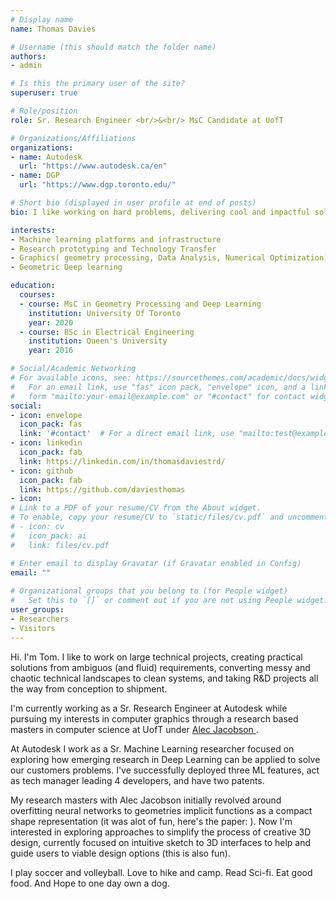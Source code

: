 ```yaml
---
# Display name
name: Thomas Davies

# Username (this should match the folder name)
authors:
- admin

# Is this the primary user of the site?
superuser: true

# Role/position
role: Sr. Research Engineer <br/>&<br/> MsC Candidate at UofT

# Organizations/Affiliations
organizations:
- name: Autodesk
  url: "https://www.autodesk.ca/en"
- name: DGP
  url: "https://www.dgp.toronto.edu/"

# Short bio (displayed in user profile at end of posts)
bio: I like working on hard problems, delivering cool and impactful solutions!

interests:
- Machine learning platforms and infrastructure
- Research prototyping and Technology Transfer
- Graphics( geometry processing, Data Analysis, Numerical Optimization)
- Geometric Deep learning

education:
  courses:
  - course: MsC in Geometry Processing and Deep Learning
    institution: University Of Toronto
    year: 2020
  - course: BSc in Electrical Engineering
    institution: Queen's University
    year: 2016

# Social/Academic Networking
# For available icons, see: https://sourcethemes.com/academic/docs/widgets/#icons
#   For an email link, use "fas" icon pack, "envelope" icon, and a link in the
#   form "mailto:your-email@example.com" or "#contact" for contact widget.
social:
- icon: envelope
  icon_pack: fas
  link: '#contact'  # For a direct email link, use "mailto:test@example.org".
- icon: linkedin
  icon_pack: fab
  link: https://linkedin.com/in/thomasdaviestrd/ 
- icon: github
  icon_pack: fab
  link: https://github.com/daviesthomas
- icon: 
# Link to a PDF of your resume/CV from the About widget.
# To enable, copy your resume/CV to `static/files/cv.pdf` and uncomment the lines below.  
# - icon: cv
#   icon_pack: ai
#   link: files/cv.pdf

# Enter email to display Gravatar (if Gravatar enabled in Config)
email: ""
  
# Organizational groups that you belong to (for People widget)
#   Set this to `[]` or comment out if you are not using People widget.  
user_groups:
- Researchers
- Visitors
---
```


Hi. I'm Tom. I like to work on large technical projects, creating practical solutions from ambiguos (and fluid) requirements, converting messy and chaotic technical landscapes to clean systems, and taking R&D projects all the way from conception to shipment.

I'm currently working as a Sr. Research Engineer at Autodesk while pursuing my interests in computer graphics through a research based masters in computer science at UofT under <a href=https://www.cs.toronto.edu/~jacobson> Alec Jacobson </a>. 

At Autodesk I work as a Sr. Machine Learning researcher focused on exploring how emerging research in Deep Learning can be applied to solve our customers problems. I've successfully deployed three ML features, act as tech manager leading 4 developers, and have two patents. 

My research masters with Alec Jacobson initially revolved around overfitting neural networks to geometries implicit functions as a compact shape representation (it was alot of fun, here's the paper: ). Now I'm interested in exploring approaches to simplify the process of creative 3D design, currently focused on intuitive sketch to 3D interfaces to help and guide users to viable design options (this is also fun). 

I play soccer and volleyball. Love to hike and camp. Read Sci-fi. Eat good food. And Hope to one day own a dog. 

